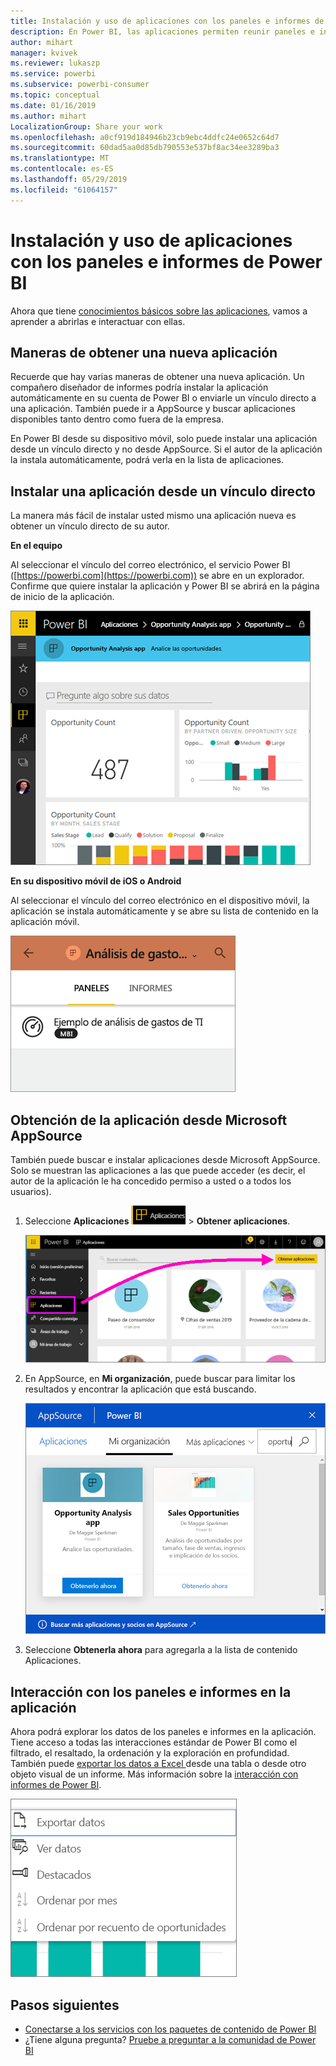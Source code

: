 ```yaml
---
title: Instalación y uso de aplicaciones con los paneles e informes de Power BI
description: En Power BI, las aplicaciones permiten reunir paneles e informes relacionados en un solo lugar.
author: mihart
manager: kvivek
ms.reviewer: lukaszp
ms.service: powerbi
ms.subservice: powerbi-consumer
ms.topic: conceptual
ms.date: 01/16/2019
ms.author: mihart
LocalizationGroup: Share your work
ms.openlocfilehash: a0cf919d184946b23cb9ebc4ddfc24e0652c64d7
ms.sourcegitcommit: 60dad5aa0d85db790553e537bf8ac34ee3289ba3
ms.translationtype: MT
ms.contentlocale: es-ES
ms.lasthandoff: 05/29/2019
ms.locfileid: "61064157"
---
```

# <a name="install-and-use-apps-with-dashboards-and-reports-in-power-bi"></a>Instalación y uso de aplicaciones con los paneles e informes de Power BI
Ahora que tiene [conocimientos básicos sobre las aplicaciones](end-user-apps.md), vamos a aprender a abrirlas e interactuar con ellas. 

## <a name="ways-to-get-a-new-app"></a>Maneras de obtener una nueva aplicación
Recuerde que hay varias maneras de obtener una nueva aplicación. Un compañero diseñador de informes podría instalar la aplicación automáticamente en su cuenta de Power BI o enviarle un vínculo directo a una aplicación. También puede ir a AppSource y buscar aplicaciones disponibles tanto dentro como fuera de la empresa. 

En Power BI desde su dispositivo móvil, solo puede instalar una aplicación desde un vínculo directo y no desde AppSource. Si el autor de la aplicación la instala automáticamente, podrá verla en la lista de aplicaciones.

## <a name="install-an-app-from-a-direct-link"></a>Instalar una aplicación desde un vínculo directo
La manera más fácil de instalar usted mismo una aplicación nueva es obtener un vínculo directo de su autor.  

**En el equipo** 

Al seleccionar el vínculo del correo electrónico, el servicio Power BI ([https://powerbi.com](https://powerbi.com)) se abre en un explorador. Confirme que quiere instalar la aplicación y Power BI se abrirá en la página de inicio de la aplicación.

![Página de aterrizaje de la aplicación en el servicio Power BI](./media/end-user-app-view/power-bi-app-landing-page-opportunity-480.png)

**En su dispositivo móvil de iOS o Android** 

Al seleccionar el vínculo del correo electrónico en el dispositivo móvil, la aplicación se instala automáticamente y se abre su lista de contenido en la aplicación móvil. 

![Lista de contenido de una aplicación del dispositivo móvil](./media/end-user-app-view/power-bi-app-index-it-spend-360.png)

## <a name="get-the-app-from-microsoft-appsource"></a>Obtención de la aplicación desde Microsoft AppSource
También puede buscar e instalar aplicaciones desde Microsoft AppSource. Solo se muestran las aplicaciones a las que puede acceder (es decir, el autor de la aplicación le ha concedido permiso a usted o a todos los usuarios).

1. Seleccione **Aplicaciones** ![en el panel de navegación de la izquierda](./media/end-user-apps/power-bi-apps-bar.png) > **Obtener aplicaciones**. 
   
     ![Icono de Obtener aplicaciones](./media/end-user-app-view/power-bi-get-apps.png)
2. En AppSource, en **Mi organización**, puede buscar para limitar los resultados y encontrar la aplicación que está buscando.
   
     ![En AppSource en Mi organización](./media/end-user-app-view/power-bi-appsource-my-org.png)
3. Seleccione **Obtenerla ahora** para agregarla a la lista de contenido Aplicaciones. 

## <a name="interact-with-the-dashboards-and-reports-in-the-app"></a>Interacción con los paneles e informes en la aplicación
Ahora podrá explorar los datos de los paneles e informes en la aplicación. Tiene acceso a todas las interacciones estándar de Power BI como el filtrado, el resaltado, la ordenación y la exploración en profundidad. También puede [exportar los datos a Excel ](end-user-export-data.md) desde una tabla o desde otro objeto visual de un informe. Más información sobre la [interacción con informes de Power BI](end-user-reading-view.md). 

![Exportar datos desde un objeto visual de Power BI](./media/end-user-app-view/power-bi-service-export-data-visual.png)


## <a name="next-steps"></a>Pasos siguientes
* [Conectarse a los servicios con los paquetes de contenido de Power BI](end-user-connect-to-services.md)
* ¿Tiene alguna pregunta? [Pruebe a preguntar a la comunidad de Power BI](http://community.powerbi.com/)

